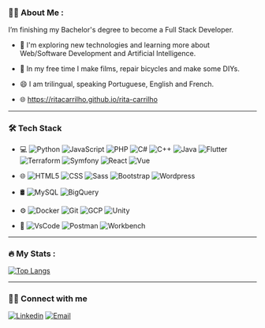 <!-- <div id="header" align="center">
  <img src="https://media.giphy.com/media/RN8FdaB6T1bkkI5n4I/giphy.gif" width="250"></img><p>
 </div> -->

<!-- <h1 align="center">
  hey there
  <img src="https://media.giphy.com/media/hvRJCLFzcasrR4ia7z/giphy.gif" width="30px"/>
</h1> -->

### :woman_technologist: About Me :
I’m finishing my  Bachelor's degree to become a Full Stack Developer.

- 🤔 I'm exploring new technologies and learning more about Web/Software Development and Artificial Intelligence.

- 🌱 In my free time I make films, repair bicycles and make some DIYs.

- 😄 I am trilingual, speaking Portuguese, English and French.

- 🌐 https://ritacarrilho.github.io/rita-carrilho

<!-- - :mailbox:How to reach me: [![Linkedin Badge](https://img.shields.io/badge/-kakbar-blue?style=flat&logo=Linkedin&logoColor=white)](https://www.linkedin.com/in/rita-carrilho) -->

---

### 🛠 Tech Stack
- 💻 
	![Python](https://img.shields.io/badge/-Python-333333?style=flat&logo=python)
	![JavaScript](https://img.shields.io/badge/-JavaScript-333333?style=flat&logo=javascript)
	![PHP](https://img.shields.io/badge/-PHP-333333?style=flat&logo=php)
	![C#](https://img.shields.io/badge/-CSharp-333333?style=flat&logo=csharp&logoColor=9B4993)
	![C++](https://img.shields.io/badge/-C++-333333?style=flat&logo=cplusplus&logoColor=659AD2)
	![Java](https://img.shields.io/badge/-Java-333333?style=flat&logo=java)
	![Flutter](https://img.shields.io/badge/-Flutter-333333?style=flat&logo=flutter)
	![Terraform](https://img.shields.io/badge/-Terraform-333333?style=flat&logo=terraform&logoColor=0C9ED9)
	![Symfony](https://img.shields.io/badge/-Symfony-333333?style=flat&logo=symfony)
 	![React](https://img.shields.io/badge/-React-333333?style=flat&logo=react)
	![Vue](https://img.shields.io/badge/-Vue-333333?style=flat&logo=vue)
  	<!-- ![Typescript](https://img.shields.io/badge/-TypeScript-333333?style=flat&logo=typescript) -->

  
- 🌐
	![HTML5](https://img.shields.io/badge/-HTML5-333333?style=flat&logo=HTML5)
  	![CSS](https://img.shields.io/badge/-CSS-333333?style=flat&logo=CSS3&logoColor=1572B6)
  	![Sass](https://img.shields.io/badge/-Sass-333333?style=flat&logo=sass)
  	![Bootstrap](https://img.shields.io/badge/-Bootstrap-333333?style=flat&logo=bootstrap)
  	![Wordpress](https://img.shields.io/badge/-Wordpress-333333?style=flat&logo=wordpress&logoColor=007ACC)

- 🛢
	![MySQL](https://img.shields.io/badge/-MySQL-333333?style=flat&logo=mysql&logoColor=ffffff)
	![BigQuery](https://img.shields.io/badge/-BigQuery-333333?style=flat&logo=bigquery)
 	
- ⚙️
	![Docker](https://img.shields.io/badge/-Docker-333333?style=flat&logo=docker)
 	![Git](https://img.shields.io/badge/-Git-333333?style=flat&logo=git)
	![GCP](https://img.shields.io/badge/-GoogleCloudPlatform-333333?style=flat&logo=googleCloud)
	![Unity](https://img.shields.io/badge/-Unity-333333?style=flat&logo=unity)
 	
- 🔧
 	![VsCode](https://img.shields.io/badge/-VsCode-333333?style=flat&logo=visual-studio-code&logoColor=007ACC)
	![Postman](https://img.shields.io/badge/-Postman-333333?style=flat&logo=postman&logoColor=ff7f00)
	![Workbench](https://img.shields.io/badge/-Workbench-333333?style=flat&logo=workbench)
  
---

### :fire: My Stats :
<!-- [![GitHub Streak](http://github-readme-streak-stats.herokuapp.com?user=ritacarrilho&date_format=M%20j%5B%2C%20Y%5D)](https://git.io/streak-stats) -->

[![Top Langs](https://github-readme-stats.vercel.app/api/top-langs/?username=ritacarrilho&layout=compact)](https://github.com/anuraghazra/github-readme-stats)
<!-- [![Top Langs](https://github-readme-stats.vercel.app/api/top-langs/?username=ritacarrilho&hide_progress=true)](https://github.com/anuraghazra/github-readme-stats) -->
---

### 🤝🏻 Connect with me
[![Linkedin](https://img.shields.io/badge/LinkedIn-Rita-yellow?style=flat-square&logo=linkedin)](https://www.linkedin.com/in/rita-carrilho)
[![Email](https://img.shields.io/badge/Email-ritaclameira@gmail.com-yellow?style=flat-square&logo=gmail)](mailto:ritaclameira@gmail.com)
